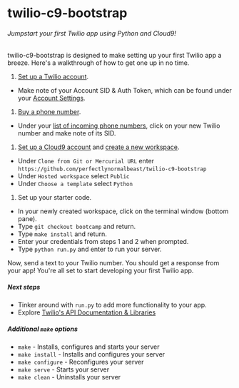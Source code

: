 # twilio-c9-bootstrap
###### Jumpstart your first Twilio app using Python and Cloud9!

twilio-c9-bootstrap is designed to make setting up your first Twilio app a breeze. Here's a walkthrough of how to get one up in no time.

1. [Set up a Twilio account](https://www.twilio.com/try-twilio).
  - Make note of your Account SID & Auth Token, which can be found under your [Account Settings](https://www.twilio.com/user/account/settings).
1. [Buy a phone number](https://www.twilio.com/user/account/phone-numbers/search).
  - Under your [list of incoming phone numbers](https://www.twilio.com/user/account/phone-numbers/incoming), click on your new Twilio number and make note of its SID.
1. [Set up a Cloud9 account](https://c9.io/web/sign-up/free) and [create a new workspace](https://c9.io/new).
  - Under `Clone from Git or Mercurial URL` enter `https://github.com/perfectlynormalbeast/twilio-c9-bootstrap`
  - Under `Hosted workspace` select `Public`
  - Under `Choose a template` select `Python`
1. Set up your starter code.
  - In your newly created workspace, click on the terminal window (bottom pane).
  - Type `git checkout bootcamp` and return.
  - Type `make install` and return.
  - Enter your credentials from steps 1 and 2 when prompted.
  - Type `python run.py` and enter to run your server.

Now, send a text to your Twilio number. You should get a response from your app! You're all set to start developing your first Twilio app.

##### Next steps
- Tinker around with `run.py` to add more functionality to your app.
- Explore [Twilio's API Documentation & Libraries](https://www.twilio.com/api)

##### Additional `make` options
- `make` - Installs, configures and starts your server
- `make install` - Installs and configures your server
- `make configure` - Reconfigures your server
- `make serve` - Starts your server
- `make clean` - Uninstalls your server
